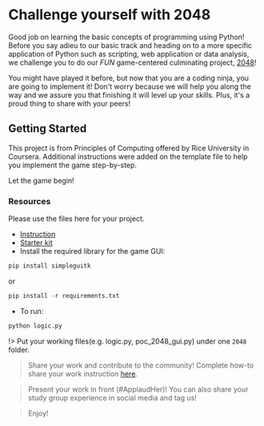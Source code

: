 # Challenge yourself with 2048

Good job on learning the basic concepts of programming using Python! Before you say adieu to
our basic track and heading on to a more specific application of Python such as scripting, web application or data analysis,
we challenge you to do our *FUN* game-centered culminating project, [2048](http://gabrielecirulli.github.io/2048/)!

You might have played it before, but now that you are a coding ninja, you are going to implement it! Don't worry
because we will help you along the way and we assure you that finishing it will level up your skills. Plus,
it's a proud thing to share with your peers!

## Getting Started

This project is from Principles of Computing offered by Rice University in Coursera. Additional instructions
were added on the template file to help you implement the game step-by-step.

Let the game begin!

### Resources

Please use the files here for your project.

* [Instruction](https://github.com/enixdark/principlescomputing-001/blob/master/Week0/Instructions.md)
* [Starter kit](https://github.com/wwcodemanila/WWCodeManila-Python/tree/master/exercises/2048)
* Install the required library for the game GUI:

```python
pip install simpleguitk
```

or

```python
pip install -r requirements.txt
```

* To run:

```python
python logic.py
```


!> Put your working files(e.g. logic.py, poc_2048_gui.py) under one `2048` folder.

> Share your work and contribute to the community! Complete how-to share your work instruction [here](getting_started/exercise_upload_step.md).

> Present your work in front (#ApplaudHer)! You can also share your study group experience in social media and tag us!

> Enjoy!
